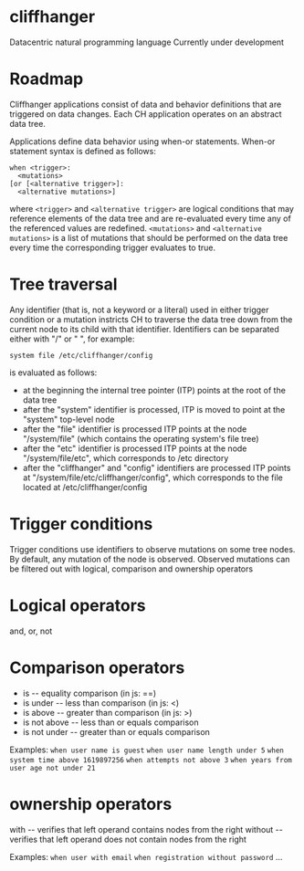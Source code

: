 # cliffhanger
Datacentric natural programming language
Currently under development

# Roadmap
Cliffhanger applications consist of data and behavior definitions that are triggered on data changes. Each CH application operates on an abstract data tree.

Applications define data behavior using when-or statements. When-or statement syntax is defined as follows:

```
when <trigger>:
  <mutations>
[or [<alternative trigger>]:
  <alternative mutations>]
```

where `<trigger>` and `<alternative trigger>` are logical conditions that may reference elements of the data tree and are re-evaluated every time  any of the referenced values are redefined.
`<mutations>` and `<alternative mutations>` is a list of mutations that should be performed on the data tree every time the corresponding trigger evaluates to true.

# Tree traversal
Any identifier (that is, not a keyword or a literal) used in either trigger condition or a mutation instricts CH to traverse the data tree down from the current node to its child with that identifier. Identifiers can be separated either with "/" or " ", for example:

```system file /etc/cliffhanger/config```

is evaluated as follows:

- at the beginning the internal tree pointer (ITP) points at the root of the data tree
- after the "system" identifier is processed, ITP is moved to point at the "system" top-level node
- after the "file" identifier is processed ITP points at the node "/system/file" (which contains the operating system's file tree)
- after the "etc" identifier is processed ITP points at the node "/system/file/etc", which corresponds to /etc directory 
- after the "cliffhanger" and "config" identifiers are processed ITP points at "/system/file/etc/cliffhanger/config", which corresponds to the file located at /etc/cliffhanger/config

# Trigger conditions
Trigger conditions use identifiers to observe mutations on some tree nodes. By default, any mutation of the node is observed. Observed mutations can be filtered out with logical, comparison and ownership operators

# Logical operators
and, or, not

# Comparison operators
- is -- equality comparison (in js: ==)
- is under -- less than comparison (in js: <)
- is above -- greater than comparison (in js: >)
- is not above -- less than or equals comparison
- is not under -- greater than or equals comparison

Examples:
  `when user name is guest`
  `when user name length under 5`
  `when system time above 1619897256`
  `when attempts not above 3`
  `when years from user age not under 21`

# ownership operators
with -- verifies that left operand contains nodes from the right
without -- verifies that left operand does not contain nodes from the right

Examples:
  `when user with email`
  `when registration without password`
  ...
